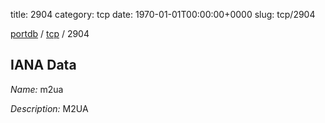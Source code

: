title: 2904
category: tcp
date: 1970-01-01T00:00:00+0000
slug: tcp/2904

[portdb](/) / [tcp](/category/tcp.html) / 2904


## IANA Data

_Name:_ m2ua

_Description:_ M2UA

